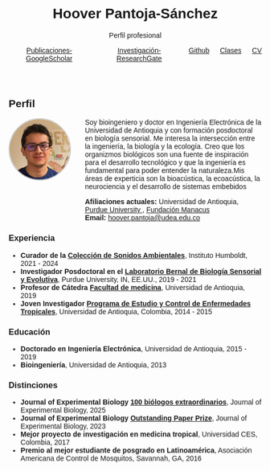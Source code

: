 <!DOCTYPE html>
<html lang="es">
<head>
  <meta charset="UTF-8">
  <meta name="viewport" content="width=device-width,initial-scale=1.0">
  <title>Hoover Pantoja - Perfil</title>
  <style>
    body { font-family: Arial, sans-serif; margin: 2em; }
    header { text-align: center; }
    nav ul { list-style: none; padding: 0; }
    nav li { margin-bottom: 1em; }
  </style>
</head>
<body>
  <header>
    <h1>Hoover Pantoja-Sánchez</h1>
    <p>Perfil profesional</p>
    <nav>
      <ul style="display: flex; justify-content: center; gap: 1.5em; list-style: none; margin: 1em 0; padding: 0;">
        <li><a href="https://scholar.google.com/citations?hl=es&user=P25cVk0AAAAJ&view_op=list_works&sortby=pubdate">Publicaciones-GoogleScholar</a></li>
        <li><a href="https://www.researchgate.net/profile/Hoover-Pantoja-Sanchez?ev=hdr_xprf">Investigación-ResearchGate</a></li>
        <li><a href="https://github.com/hooverpantoja">Github</a></li>
        <li><a href="classes/index.html">Clases</a></li>
        <li><a href="https://docs.google.com/document/d/169RXjrX9qdvuedMKvQ1fy9OIzpFIRpxa/edit?usp=sharing&ouid=104479509763680947324&rtpof=true&sd=true">CV</a></li>
      </ul>
    </nav>
  </header>
  <section id="cv">
    <h2>Perfil</h2>
    <div style="display: flex; align-items: flex-start; gap: 2em;">
      <div>
        <!-- Foto personal, reemplaza 'foto.jpg' por la ruta de tu imagen -->
        <img src="res/Photo face.jpeg" alt="Foto personal" style="width: 120px; height: 120px; object-fit: cover; border-radius: 50%; border: 2px solid #ccc;" />
      </div>
      <div style="flex: 1;">
        <p style="margin: 0;">Soy bioingeniero y doctor en Ingeniería Electrónica de la Universidad de Antioquia y con formación posdoctoral en biología sensorial. Me interesa la intersección entre la ingeniería, la biología y la ecología. Creo que los organizmos biológicos son una fuente de inspiración para el desarrollo tecnológico y que la ingeniería es fundamental para poder entender la naturaleza.Mis áreas de experticia son la bioacústica, la ecoacústica, la neurociencia y el desarrollo de sistemas embebidos</p>
        <div style="margin-top: 1em;">
          <strong>Afiliaciones actuales:</strong> Universidad de Antioquia, <a href="https://bernal-lab.weebly.com/team.html">Purdue University </a>, <a href="https://manacus.github.io/Manacus/">Fundación Manacus</a><br>
          <strong>Email:</strong> <a href="mailto:hoover.pantoja@udea.edu.co">hoover.pantoja@udea.edu.co</a>
        </div>
      </div>
    </div>
    <h3>Experiencia</h3>
    <ul>
      <li><strong>Curador de la <a href="https://colecciones.humboldt.org.co/sonidos/">Colección de Sonidos Ambientales</a></strong>, Instituto Humboldt, 2021 - 2024</li>
      <li><strong>Investigador Posdoctoral en el <a href="https://bernal-lab.weebly.com/team.html">Laboratorio Bernal de Biología Sensorial y Evolutiva</a></strong>, Purdue University, IN, EE.UU., 2019 - 2021</li>
      <li><strong>Profesor de Cátedra <a href="https://pecet-colombia.org/pecet/">Facultad de medicina</a></strong>, Universidad de Antioquia, 2019 </li>
      <li><strong>Joven Investigador <a href="https://pecet-colombia.org/pecet/">Programa de Estudio y Control de Enfermedades Tropicales</a></strong>, Universidad de Antioquia, Colombia, 2014 - 2015</li>
      <!-- Agrega más según sea necesario -->
    </ul>
    <h3>Educación</h3>
    <ul>
      <li><strong>Doctorado en Ingeniería Electrónica</strong>, Universidad de Antioquia, 2015 - 2019</li>
      <li><strong>Bioingeniería</strong>, Universidad de Antioquia, 2013</li>
      <!-- Agrega más según sea necesario -->
    </ul>
    <h3>Distinciones</h3>
    <ul>
      <li><strong>Journal of Experimental Biology <a href="https://www.biologists.com/100-years/100-biologists/">100 biólogos extraordinarios</a></strong>, Journal of Experimental Biology, 2025</li>
      <li><strong>Journal of Experimental Biology <a href="https://journals.biologists.com/jeb/article/227/3/jeb247403/342993/Announcing-the-2023-Journal-of-Experimental">Outstanding Paper Prize</a></strong>, Journal of Experimental Biology, 2023</li>
      <li><strong>Mejor proyecto de investigación en medicina tropical</strong>, Universidad CES, Colombia, 2017</li>
      <li><strong>Premio al mejor estudiante de posgrado en Latinoamérica</strong>, Asociación Americana de Control de Mosquitos, Savannah, GA, 2016</li>
    </ul>
  </section>
</body>
</html>
